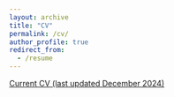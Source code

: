 ```yaml
---
layout: archive
title: "CV"
permalink: /cv/
author_profile: true
redirect_from:
  - /resume
---
```


[Current CV (last updated December 2024)](https://drewprinster.github.io/files/DREW_PRINSTER_CV_Dec2024.pdf)
